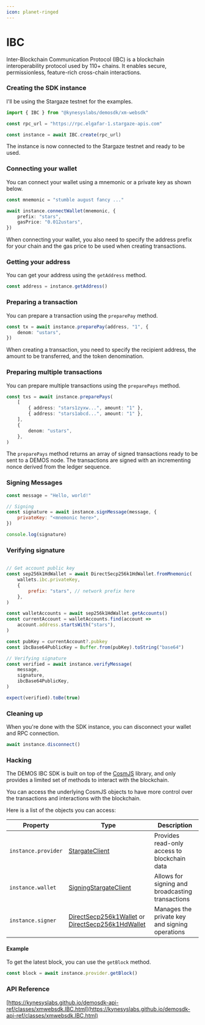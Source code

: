 ```yaml
---
icon: planet-ringed
---
```


# IBC

Inter-Blockchain Communication Protocol (IBC) is a blockchain interoperability protocol used by 110+ chains. It enables secure, permissionless, feature-rich cross-chain interactions.

### Creating the SDK instance

I'll be using the Stargaze testnet for the examples.

```ts
import { IBC } from "@kynesyslabs/demosdk/xm-websdk"

const rpc_url = "https://rpc.elgafar-1.stargaze-apis.com"

const instance = await IBC.create(rpc_url)
```

The instance is now connected to the Stargaze testnet and ready to be used.

### Connecting your wallet

You can connect your wallet using a mnemonic or a private key as shown below.

```ts
const mnemonic = "stumble august fancy ..."

await instance.connectWallet(mnemonic, {
    prefix: "stars",
    gasPrice: "0.012ustars",
})
```

When connecting your wallet, you also need to specify the address prefix for your chain and the gas price to be used when creating transactions.

### Getting your address

You can get your address using the `getAddress` method.

```ts
const address = instance.getAddress()
```

### Preparing a transaction

You can prepare a transaction using the `preparePay` method.

```ts
const tx = await instance.preparePay(address, "1", {
    denom: "ustars",
})
```

When creating a transaction, you need to specify the recipient address, the amount to be transferred, and the token denomination.

### Preparing multiple transactions

You can prepare multiple transactions using the `preparePays` method.

```ts
const txs = await instance.preparePays(
    [
        { address: "stars1zyxw...", amount: "1" },
        { address: "stars1abcd...", amount: "1" },
    ],
    {
        denom: "ustars",
    },
)
```

The `preparePays` method returns an array of signed transactions ready to be sent to a DEMOS node. The transactions are signed with an incrementing nonce derived from the ledger sequence.

### Signing Messages

```javascript
const message = "Hello, world!"

// Signing
const signature = await instance.signMessage(message, {
    privateKey: "<mnemonic here>",
})

console.log(signature)
```

### Verifying signature

```javascript

// Get account public key
const sep256k1HdWallet = await DirectSecp256k1HdWallet.fromMnemonic(
    wallets.ibc.privateKey,
    {
        prefix: "stars", // network prefix here
    },
)

const walletAccounts = await sep256k1HdWallet.getAccounts()
const currentAccount = walletAccounts.find(account =>
    account.address.startsWith("stars"),
)

const pubKey = currentAccount?.pubkey
const ibcBase64PublicKey = Buffer.from(pubKey).toString("base64")

// Verifying signature
const verified = await instance.verifyMessage(
    message,
    signature,
    ibcBase64PublicKey,
)

expect(verified).toBe(true)
```

### Cleaning up

When you're done with the SDK instance, you can disconnect your wallet and RPC connection.

```ts
await instance.disconnect()
```

### Hacking

The DEMOS IBC SDK is built on top of the [CosmJS](https://github.com/cosmos/cosmjs) library, and only provides a limited set of methods to interact with the blockchain.

You can access the underlying CosmJS objects to have more control over the transactions and interactions with the blockchain.

Here is a list of the objects you can access:

| Property            | Type                                                                                                                                                                                                                                     | Description                                      |
| ------------------- | ---------------------------------------------------------------------------------------------------------------------------------------------------------------------------------------------------------------------------------------- | ------------------------------------------------ |
| `instance.provider` | [StargateClient](https://cosmos.github.io/cosmjs/latest/stargate/classes/StargateClient.html)                                                                                                                                            | Provides read-only access to blockchain data     |
| `instance.wallet`   | [SigningStargateClient](https://cosmos.github.io/cosmjs/latest/stargate/classes/SigningStargateClient.html)                                                                                                                              | Allows for signing and broadcasting transactions |
| `instance.signer`   | [DirectSecp256k1Wallet](https://cosmos.github.io/cosmjs/latest/proto-signing/classes/DirectSecp256k1Wallet.html) or [DirectSecp256k1HdWallet](https://cosmos.github.io/cosmjs/latest/proto-signing/classes/DirectSecp256k1HdWallet.html) | Manages the private key and signing operations   |

#### Example

To get the latest block, you can use the `getBlock` method.

```ts
const block = await instance.provider.getBlock()
```

### API Reference

[https://kynesyslabs.github.io/demosdk-api-ref/classes/xmwebsdk.IBC.html](https://kynesyslabs.github.io/demosdk-api-ref/classes/xmwebsdk.IBC.html)
